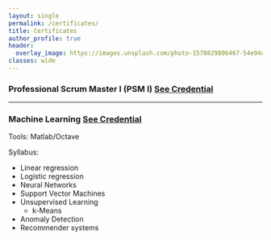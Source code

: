 ```yaml
---
layout: single
permalink: /certificates/
title: Certificates
author_profile: true
header:
  overlay_image: https://images.unsplash.com/photo-1578829806467-54e94c45d5a2?q=80&w=2662&auto=format&fit=crop&ixlib=rb-4.0.3&ixid=M3wxMjA3fDB8MHxwaG90by1wYWdlfHx8fGVufDB8fHx8fA%3D%3D
classes: wide
---
```


### Professional Scrum Master I (PSM I) [See Credential](https://www.scrum.org/certificates/384433)

---

### Machine Learning [See Credential](https://www.coursera.org/account/accomplishments/verify/2RCV7RJHCWEM)

Tools: Matlab/Octave

Syllabus: [<i class="fas fa-paperclip"></i>](https://www.coursera.org/learn/machine-learning#syllabus)

- Linear regression
- Logistic regression
- Neural Networks
- Support Vector Machines
- Unsupervised Learning
  - k-Means
- Anomaly Detection
- Recommender systems

